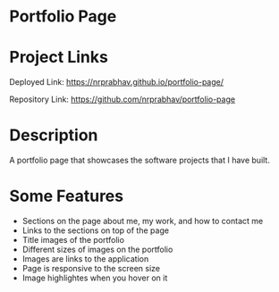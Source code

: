 # Portfolio Page

# Project Links
Deployed Link: https://nrprabhav.github.io/portfolio-page/

Repository Link: https://github.com/nrprabhav/portfolio-page

# Description
A portfolio page that showcases the software projects that I have built.

# Some Features
* Sections on the page about me, my work, and how to contact me
* Links to the sections on top of the page
* Title images of the portfolio
* Different sizes of images on the portfolio
* Images are links to the application
* Page is responsive to the screen size
* Image highlightes when you hover on it